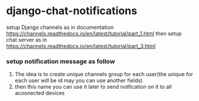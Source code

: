 # django-chat-notifications
setup Django channels as in documentation https://channels.readthedocs.io/en/latest/tutorial/part_1.html
then setup chat server as in https://channels.readthedocs.io/en/latest/tutorial/part_3.html

### setup notification message as follow 
1. The idea is to create unique channels group for each user(the unique for each user will be id may you can use another fields)
2. then this name you can use it later to send notfication on it to all acoonected devices
